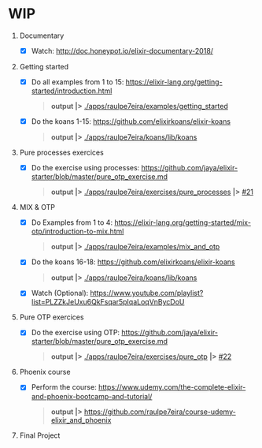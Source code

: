 # WIP #

1) Documentary

    - [x] Watch: <http://doc.honeypot.io/elixir-documentary-2018/>

2) Getting started

    - [x] Do all examples from 1 to 15: <https://elixir-lang.org/getting-started/introduction.html>
        > **output |>** [./apps/raulpe7eira/examples/getting_started](../../../tree/coaching/raulpe7eira/apps/raulpe7eira/examples/getting_started)
    - [x] Do the koans 1-15: <https://github.com/elixirkoans/elixir-koans>
        > **output |>** [./apps/raulpe7eira/koans/lib/koans](../../../tree/coaching/raulpe7eira/apps/raulpe7eira/koans/lib/koans)

3) Pure processes exercices

    - [x] Do the exercise using processes: <https://github.com/jaya/elixir-starter/blob/master/pure_otp_exercise.md>
        > **output |>** [./apps/raulpe7eira/exercises/pure_processes](../../../tree/coaching/raulpe7eira/apps/raulpe7eira/exercises/pure_processes) **|>** [#21](../../../pull/21)

4) MIX & OTP

    - [x] Do Examples from 1 to 4: <https://elixir-lang.org/getting-started/mix-otp/introduction-to-mix.html>
        > **output |>** [./apps/raulpe7eira/examples/mix_and_otp](../../../tree/coaching/raulpe7eira/apps/raulpe7eira/examples/mix_and_otp)
    - [x] Do the koans 16-18: <https://github.com/elixirkoans/elixir-koans>
        > **output |>** [./apps/raulpe7eira/koans/lib/koans](../../../tree/coaching/raulpe7eira/apps/raulpe7eira/koans/lib/koans)
    - [x] Watch (Optional): <https://www.youtube.com/playlist?list=PLZZkJeUxu6QkFsqar5pIqaLoqVnBycDoU>

5) Pure OTP exercices

    - [x] Do the exercise using OTP: <https://github.com/jaya/elixir-starter/blob/master/pure_otp_exercise.md>
        > **output |>** [./apps/raulpe7eira/exercises/pure_otp](../../../tree/coaching/raulpe7eira/apps/raulpe7eira/exercises/pure_otp) **|>** [#22](../../../pull/22)

6) Phoenix course

    - [x] Perform the course: <https://www.udemy.com/the-complete-elixir-and-phoenix-bootcamp-and-tutorial/>
        > **output |>** <https://github.com/raulpe7eira/course-udemy-elixir_and_phoenix>

7) Final Project
